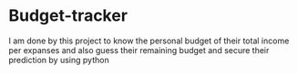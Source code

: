 # Budget-tracker
I am done by this project to know the personal budget of their total income per expanses and also guess their remaining budget and secure their prediction by using python
